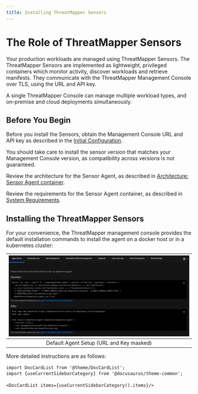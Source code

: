 ```yaml
---
title: Installing ThreatMapper Sensors
---
```


# The Role of ThreatMapper Sensors

Your production workloads are managed using ThreatMapper Sensors.  The ThreatMapper Sensors are implemented as lightweight, privileged containers which monitor activity, discover workloads and retrieve manifests.  They communicate with the ThreatMapper Management Console over TLS, using the URL and API key.

A single ThreatMapper Console can manage multiple workload types, and on-premise and cloud deployments simultaneously.

## Before You Begin

Before you install the Sensors, obtain the Management Console URL and API key as described in the [Initial Configuration](../console/initial-configuration).

You should take care to install the sensor version that matches your Management Console version, as compatibility across versions is not guaranteed.

Review the architecture for the Sensor Agent, as described in [Architecture: Sensor Agent container](../architecture/sensors).

Review the requirements for the Sensor Agent container, as described in [System Requirements](../architecture/requirements).

## Installing the ThreatMapper Sensors

For your convenience, the ThreatMapper management console provides the default installation commands to install the agent on a docker host or in a kubernetes cluster:

|![Agent Setup](../img/agent-setup.jpg)|
| :--: |
| Default Agent Setup (URL and Key masked) |

More detailed instructions are as follows:

```mdx-code-block
import DocCardList from '@theme/DocCardList';
import {useCurrentSidebarCategory} from '@docusaurus/theme-common';

<DocCardList items={useCurrentSidebarCategory().items}/>
```